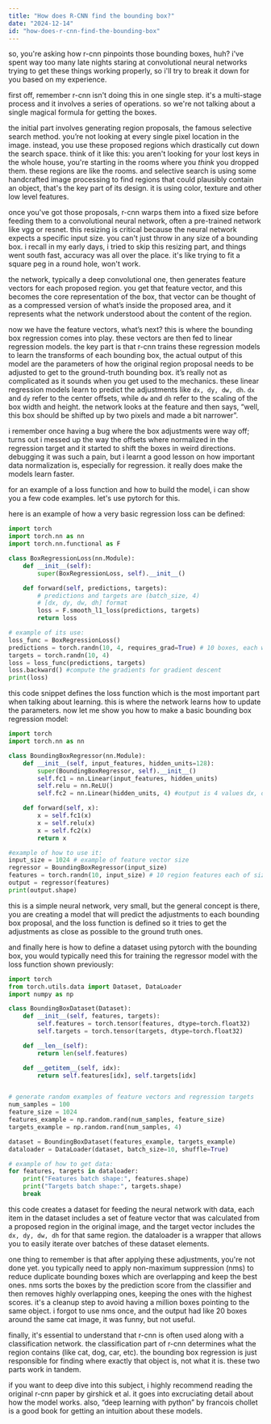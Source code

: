 ```yaml
---
title: "How does R-CNN find the bounding box?"
date: "2024-12-14"
id: "how-does-r-cnn-find-the-bounding-box"
---
```


so, you're asking how r-cnn pinpoints those bounding boxes, huh? i've spent way too many late nights staring at convolutional neural networks trying to get these things working properly, so i'll try to break it down for you based on my experience.

first off, remember r-cnn isn't doing this in one single step. it's a multi-stage process and it involves a series of operations. so we're not talking about a single magical formula for getting the boxes.

the initial part involves generating region proposals, the famous selective search method. you’re not looking at every single pixel location in the image. instead, you use these proposed regions which drastically cut down the search space. think of it like this: you aren't looking for your lost keys in the whole house, you're starting in the rooms where you *think* you dropped them. these regions are like the rooms. and selective search is using some handcrafted image processing to find regions that could plausibly contain an object, that's the key part of its design. it is using color, texture and other low level features.

once you've got those proposals, r-cnn warps them into a fixed size before feeding them to a convolutional neural network, often a pre-trained network like vgg or resnet. this resizing is critical because the neural network expects a specific input size. you can't just throw in any size of a bounding box. i recall in my early days, i tried to skip this resizing part, and things went south fast, accuracy was all over the place. it's like trying to fit a square peg in a round hole, won't work.

the network, typically a deep convolutional one, then generates feature vectors for each proposed region. you get that feature vector, and this becomes the core representation of the box, that vector can be thought of as a compressed version of what’s inside the proposed area, and it represents what the network understood about the content of the region.

now we have the feature vectors, what’s next? this is where the bounding box regression comes into play. these vectors are then fed to linear regression models. the key part is that r-cnn trains these regression models to learn the transforms of each bounding box, the actual output of this model are the parameters of how the original region proposal needs to be adjusted to get to the ground-truth bounding box. it’s really not as complicated as it sounds when you get used to the mechanics. these linear regression models learn to predict the adjustments like `dx, dy, dw, dh`. `dx` and `dy` refer to the center offsets, while `dw` and `dh` refer to the scaling of the box width and height. the network looks at the feature and then says, “well, this box should be shifted up by two pixels and made a bit narrower”.

i remember once having a bug where the box adjustments were way off; turns out i messed up the way the offsets where normalized in the regression target and it started to shift the boxes in weird directions. debugging it was such a pain, but i learnt a good lesson on how important data normalization is, especially for regression. it really does make the models learn faster.

for an example of a loss function and how to build the model, i can show you a few code examples. let's use pytorch for this.

here is an example of how a very basic regression loss can be defined:

```python
import torch
import torch.nn as nn
import torch.nn.functional as F

class BoxRegressionLoss(nn.Module):
    def __init__(self):
        super(BoxRegressionLoss, self).__init__()

    def forward(self, predictions, targets):
        # predictions and targets are (batch_size, 4)
        # [dx, dy, dw, dh] format
        loss = F.smooth_l1_loss(predictions, targets)
        return loss

# example of its use:
loss_func = BoxRegressionLoss()
predictions = torch.randn(10, 4, requires_grad=True) # 10 boxes, each with 4 values
targets = torch.randn(10, 4)
loss = loss_func(predictions, targets)
loss.backward() #compute the gradients for gradient descent
print(loss)

```

this code snippet defines the loss function which is the most important part when talking about learning. this is where the network learns how to update the parameters. now let me show you how to make a basic bounding box regression model:

```python
import torch
import torch.nn as nn

class BoundingBoxRegressor(nn.Module):
    def __init__(self, input_features, hidden_units=128):
        super(BoundingBoxRegressor, self).__init__()
        self.fc1 = nn.Linear(input_features, hidden_units)
        self.relu = nn.ReLU()
        self.fc2 = nn.Linear(hidden_units, 4) #output is 4 values dx, dy, dw, dh

    def forward(self, x):
        x = self.fc1(x)
        x = self.relu(x)
        x = self.fc2(x)
        return x

#example of how to use it:
input_size = 1024 # example of feature vector size
regressor = BoundingBoxRegressor(input_size)
features = torch.randn(10, input_size) # 10 region features each of size input_size
output = regressor(features)
print(output.shape)
```

this is a simple neural network, very small, but the general concept is there, you are creating a model that will predict the adjustments to each bounding box proposal, and the loss function is defined so it tries to get the adjustments as close as possible to the ground truth ones.

and finally here is how to define a dataset using pytorch with the bounding box, you would typically need this for training the regressor model with the loss function shown previously:

```python
import torch
from torch.utils.data import Dataset, DataLoader
import numpy as np

class BoundingBoxDataset(Dataset):
    def __init__(self, features, targets):
        self.features = torch.tensor(features, dtype=torch.float32)
        self.targets = torch.tensor(targets, dtype=torch.float32)

    def __len__(self):
        return len(self.features)

    def __getitem__(self, idx):
        return self.features[idx], self.targets[idx]


# generate random examples of feature vectors and regression targets
num_samples = 100
feature_size = 1024
features_example = np.random.rand(num_samples, feature_size)
targets_example = np.random.rand(num_samples, 4)

dataset = BoundingBoxDataset(features_example, targets_example)
dataloader = DataLoader(dataset, batch_size=10, shuffle=True)

# example of how to get data:
for features, targets in dataloader:
    print("Features batch shape:", features.shape)
    print("Targets batch shape:", targets.shape)
    break
```

this code creates a dataset for feeding the neural network with data, each item in the dataset includes a set of feature vector that was calculated from a proposed region in the original image, and the target vector includes the `dx, dy, dw, dh` for that same region. the dataloader is a wrapper that allows you to easily iterate over batches of these dataset elements.

one thing to remember is that after applying these adjustments, you're not done yet. you typically need to apply non-maximum suppression (nms) to reduce duplicate bounding boxes which are overlapping and keep the best ones. nms sorts the boxes by the prediction score from the classifier and then removes highly overlapping ones, keeping the ones with the highest scores. it's a cleanup step to avoid having a million boxes pointing to the same object. i forgot to use nms once, and the output had like 20 boxes around the same cat image, it was funny, but not useful.

finally, it's essential to understand that r-cnn is often used along with a classification network. the classification part of r-cnn determines what the region contains (like cat, dog, car, etc). the bounding box regression is just responsible for finding where exactly that object is, not what it is. these two parts work in tandem.

if you want to deep dive into this subject, i highly recommend reading the original r-cnn paper by girshick et al. it goes into excruciating detail about how the model works. also, “deep learning with python” by francois chollet is a good book for getting an intuition about these models.
